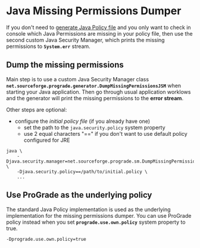 # Java Missing Permissions Dumper

If you don't need to [generate Java Policy file](java-policy-file-generator.html) and you only want to check
in console which Java Permissions are missing in your policy file, then use the second custom 
Java Security Manager, which prints the missing permissions to **`System.err`** stream.

## Dump the missing permissions

Main step is to use a custom Java Security Manager class **`net.sourceforge.prograde.generator.DumpMissingPermissionsJSM`**
when starting your Java application. Then go through usual application worklows and the generator will print
the missing permissions to the **error stream**.

Other steps are optional:

* configure the *initial policy file* (if you already have one)
    * set the path to the `java.security.policy` system property
    * use 2 equal characters "==" if you don't want to use default policy configured for JRE

```Shell
java \
    -Djava.security.manager=net.sourceforge.prograde.sm.DumpMissingPermissionsJSM \
    -Djava.security.policy==/path/to/initial.policy \
    ...
```

## Use ProGrade as the underlying policy

The standard Java Policy implementation is used as the underlying implementation for the missing permissions dumper.
You can use ProGrade policy instead when you set **`prograde.use.own.policy`** system property to true.

    -Dprograde.use.own.policy=true
